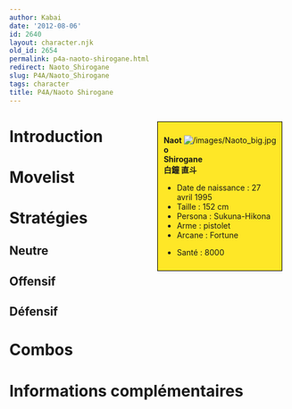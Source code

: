 ```yaml
---
author: Kabai
date: '2012-08-06'
id: 2640
layout: character.njk
old_id: 2654
permalink: p4a-naoto-shirogane.html
redirect: Naoto_Shirogane
slug: P4A/Naoto_Shirogane
tags: character
title: P4A/Naoto Shirogane
---
```


<div style="float:right; border: 1px black solid; background-color: #FEE727; width: 40%; margin:15px; padding:10px">
<div style="float:right">

![](/images/Naoto_big.jpg "/images/Naoto_big.jpg")

</div>
<div>

**Naoto Shirogane**  
**白鐘 直斗**  
  

- Date de naissance : 27 avril 1995
- Taille : 152 cm
- Persona : Sukuna-Hikona
- Arme : pistolet
- Arcane : Fortune

<!-- -->

- Santé : 8000

</div>
</div>

# Introduction

# Movelist

# Stratégies

## Neutre

## Offensif

## Défensif

# Combos

# Informations complémentaires